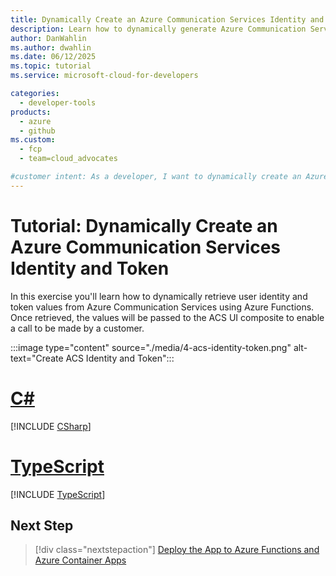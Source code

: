 ```yaml
---
title: Dynamically Create an Azure Communication Services Identity and Token
description: Learn how to dynamically generate Azure Communication Services user identities and tokens using Azure Functions. This enables secure user authentication for audio/video calling.
author: DanWahlin
ms.author: dwahlin
ms.date: 06/12/2025
ms.topic: tutorial
ms.service: microsoft-cloud-for-developers

categories:
  - developer-tools
products:
  - azure
  - github
ms.custom:
  - fcp
  - team=cloud_advocates

#customer intent: As a developer, I want to dynamically create an Azure Communication Services identity and token.
---
```


<!-- markdownlint-disable MD041 -->

# Tutorial: Dynamically Create an Azure Communication Services Identity and Token

In this exercise you'll learn how to dynamically retrieve user identity and token values from Azure Communication Services using Azure Functions. Once retrieved, the values will be passed to the ACS UI composite to enable a call to be made by a customer.

:::image type="content" source="./media/4-acs-identity-token.png" alt-text="Create ACS Identity and Token":::

# [C#](#tab/csharp)

[!INCLUDE [CSharp](./05-Create-ACS-Identity-Token-CS.md)]

# [TypeScript](#tab/typescript)

[!INCLUDE [TypeScript](./05-Create-ACS-Identity-Token-TS.md)]

## Next Step

> [!div class="nextstepaction"]
> [Deploy the App to Azure Functions and Azure Container Apps](07-Deploy-to-Azure-Container-Apps.md)

